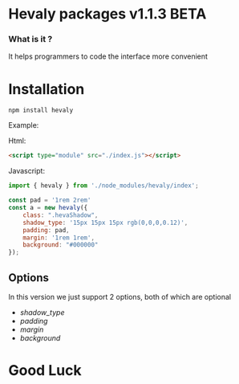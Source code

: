 # Hevaly packages v1.1.3 BETA

### What is it ?

It helps programmers to code the interface more convenient

# Installation

`npm install hevaly`

Example:

Html: 

```html
<script type="module" src="./index.js"></script>
```

Javascript:

```javascript
import { hevaly } from './node_modules/hevaly/index';

const pad = '1rem 2rem'
const a = new hevaly({
    class: ".hevaShadow",
    shadow_type: '15px 15px 15px rgb(0,0,0,0.12)',
    padding: pad,
    margin: '1rem 1rem',
    background: "#000000"
});

```

## Options

In this version we just support 2 options, both of which are optional

* *shadow_type*
* *padding*
* *margin*
* *background*

# Good Luck